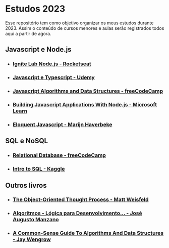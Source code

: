 # Estudos 2023
Esse repositório tem como objetivo organizar os meus estudos durante 2023. Assim o conteúdo de cursos menores e aulas serão registrados todos aqui a partir de agora.
## Javascript e Node.js
- ### [Ignite Lab Node.js - Rocketseat](./ignite-lab-node-rocketseat/)
- ### [Javascript e Typescript - Udemy](./udemy-javascript-typescript/)
- ### [Javascript Algorithms and Data Structures - freeCodeCamp](./fcc-javascript-algorithms)
- ### [Building Javascript Applications With Node.js - Microsoft Learn](./microsoft-javascript-node-applications/)
- ### [Eloquent Javascript - Marijn Haverbeke](./eloquent-javascript-haverbeke)

## SQL e NoSQL
- ### [Relational Database - freeCodeCamp](./fcc-relational-database/)
- ### [Intro to SQL - Kaggle](./kaggle-sql/intro)

## Outros livros
- ### [The Object-Oriented Thought Process - Matt Weisfeld](./oo-thought-process/)
- ### [Algoritmos - Lógica para Desenvolvimento... - José Augusto Manzano](./algoritmos-logica-manzano)
- ### [A Common-Sense Guide To Algorithms And Data Structures - Jay Wengrow](./common-sense-ds-algo-wengrow/)
